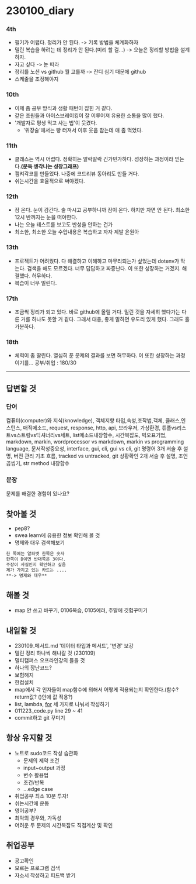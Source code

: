 # 230100_diary

### 4th
- 필기가 어렵다. 정리가 안 된다. -> 기록 방법을 체계화하자
- 밀린 복습을 하려는 데 정리가 안 된다.(미리 할 걸...) -> 오늘은 정리할 방법을 설계하자.
- 자고 싶다 -> 눈 떠라
- 정리를 노션 vs github 뭘 고를까 -> 잔디 심기 때문에 github
- 스케줄을 조정해야지

### 10th
- 이제 좀 공부 방식과 생활 패턴이 잡힌 거 같다.
- 같은 조원들과 아이스브레이킹이 잘 이루어져 유용한 소통을 많이 했다.
- '개발자로 평생 먹고 사는 법'이 웃겼다. 
  - '위장술'에서는 빵 터져서 이후 웃음 참는데 애 좀 먹었다.

### 11th
- 클래스는 역시 어렵다. 정확히는 알락말락 긴가민가하다. 성장하는 과정이라 믿는다.**(문득 생각나는 성장그래프)**
- 캠켜각코를 만들었다. 나중에 코드리뷰 동아리도 만들 거다.
- 쉬는시간을 효율적으로 써야겠다.

### 12th
- 잠 온다. 눈이 감긴다. 술 마시고 공부하니까 잠이 온다. 하지만 자면 안 된다. 최소한 12시 반까지는 눈을 떠야한다.
- 나는 오늘 테스트를 보고도 반성을 안하는 건가
- 최소한, 최소한 오늘 수업내용은 복습하고 자자 제발 윤원아

### 13th
- 프로젝트가 어려웠다. 다 해결하고 이해하고 마무리되는가 싶었는데 dotenv가 막는다. 검색을 해도 모르겠다. 너무 답답하고 짜증난다. 이 또한 성장하는 거겠지. 해결했다. 허무하다.
- 복습이 너무 밀린다.

### 17th
- 조금씩 정리가 되고 있다. 바로 github에 올릴 거다. 밀린 것을 자세히 했다가는 다른 거를 하나도 못할 거 같다. 그래서 대충, 좋게 말하면 유도리 있게 했다. 그래도 홀가분하다.

### 18th
- 체력이 좀 딸린다. 열심히 푼 문제의 결과를 보면 허무하다. 이 또한 성장하는 과정이기를...
공부/취업 : 180/30
---

## 답변할 것
### 단어
컴퓨터(computer)와 지식(knowledge), 객체지향 타입,속성,조작법,객체, 클래스,인스턴스, 매직메소드, request, response, http, api, 브라우저, 가상환경, 튜플vs리스트vs스트링vs딕셔너리vs세트, list메소드내장함수, 시간복잡도, 빅오표기법, markdown, markin, wordprocessor vs markdown, markin vs programming language, 문서작성중요성, interface, gui, cli, gui vs cli,
git 명령어 3개 서술 후 설명, 버전 관리 기초 흐름, tracked vs untracked, git 상황확인 2개 서술 후 설명, 조언곱씹기, str method 내장함수
### 문장
문제를 해결한 경험이 있나요?

## 찾아볼 것
- pep8?
- swea learn에 유용한 정보 확인해 볼 것
- 명제와 대우 검색해보기
```markdown
한 쪽에는 알파벳 한쪽은 숫자
한쪽이 D이면 반대쪽은 3이다.
주장이 사실인지 확인하고 싶음
제가 가지고 있는 카드는 ....
**-> 명제와 대우**
```

## 해볼 것
- map 안 쓰고 바꾸기, 0106복습, 0105에러, 주말에 깃헙꾸미기
## 내일할 것
- 230109_메서드.md '데이터 타입과 메서드', '변경' 보강
- 밀린 정리 하나씩 해나갈 것 (230109)
- 멀티캠퍼스 오프라인강의 들을 것
- 하나의 장난코드?
- 보험해지
- 한컴설치
- map에서 각 인자들이 map함수에 의해서 어떻게 적용되는지 확인한다.(함수? return값? ()안에 값 적용?)
- list, lambda, [for](?) 세 가지로 나눠서 작성하기
- 011223_code.py line 29 ~ 41
- commit하고 git 꾸미기
 
## 항상 유지할 것
- 노트로 sudo코드 작성 습관화 
  - 문제의 제약 조건
  - input~output 과정
  - 변수 활용법
  - 조건/반복
  - ...edge case
- 취업공부 최소 10분 투자!
- 쉬는시간에 운동
- 영어공부?
- 최악의 경우와, 가독성
- 어려운 두 문제의 시간복잡도 직접계산 및 확인

## 취업공부
- 공고확인
- 모르는 프로그램 검색
- 자소서 작성하고 피드백 받기

<!-- 
# 나의 성장은 생각보다 성장곡선이 꼬여있다.

# 그냥하는거다 그냥해라

# 자기자신을 향한 피드백, 자기객관화, 메타인지
# 교감

# 재택 근무여도 할 건 끝까지 하자, 바뀌지 말자

# 이제 진짜 

# 코드가 별로여도 리팩토링하면 된다.

# 장기전이다.

# 부자가 되는 법은 취업하고 생각하자.

# 선택과 집중

# 유튜브는 책과 it

# ---

# # 노트습관
# # 각 요소를 result에 저장
# # sudo코드 습관화

# # print를 사이에 넣어서 디버깅 해주자

# sw expert arcademy
# 커리어리
# 요즘 it
# 퍼블리
# 동아일보
# geek news # chat gpt 많이 보인다.
# ces # 
개발자로 평생 먹고 사는 법

 1. 문제 해결법 말로 설명하기 2. 연산 횟수에 대해 설명하기3. 손코딩4. 테스트 케이스는 뭐가 좋을까 ?5. 옵티마이징 할 수 있을까 ?6. 궁금한 점 ** 중간 중간 면접관과 협업하는 느낌 어필 **

 많이 풀기? 백준, 프로그래머스, swea, leetcode, 데브매칭

 함께 자라기

 a에러 고치고 b에러 좋다 -> 지금의 문제는 해결했다.
 로직 에러 ?
 러버덕 디버깅 ? 설명하다가 해결
code up 이라는 사이트 문제집 파이썬 기초 100제

문제접근방식의 알고리즘
 - 변수, 반복, 조건
 변수 : 어떤 type의 변수를 초기화 시킬 것인가
 반복 : 요소 인덱스 조건 반복 때마다 뭐해
 조건 :  조건 해당하면 뭐를 해

fastforward는 겹치지 않고 한쪽만 작업했을 때 둘다 합쳐진다.
merge는 head에서만 합쳐진다


- 개인 정리를 노션 vs github 고르기

모르면 검색하고 읽어라 연장선으로 인생을 디버깅해라

## python, markdown 문법 하나씩
 백준2개
 정리
 꾸미기
 취업
 -->